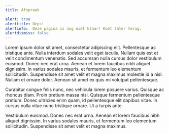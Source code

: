 ```yaml
---
title: Afspraak

alert: true
alerttitle: Oeps!
alertinfo:  Deze pagina is nog niet klaar! Komt later terug.
alertdismiss: false
---
```


Lorem ipsum dolor sit amet, consectetur adipiscing elit. Pellentesque ac tristique ante. Nulla interdum sodales velit eget iaculis. Nullam quis est et velit condimentum venenatis. Sed accumsan nulla cursus dolor vestibulum euismod. Donec nec erat urna. Aenean et lorem faucibus nibh aliquet dignissim. In varius sodales mauris, et fermentum leo elementum sollicitudin. Suspendisse sit amet velit et magna maximus molestie id a nisl. Nullam et ornare dolor. Aenean sit amet ex quis mi volutpat pellentesque.

Curabitur congue felis nunc, nec vehicula lorem posuere varius. Quisque ac rhoncus diam. Proin pretium massa nisl. Quisque fermentum pellentesque pretium. Donec ultricies enim quam, id pellentesque elit dapibus vitae. In cursus nulla vitae nunc tristique ornare. Ut a turpis ante.

Vestibulum euismod. Donec nec erat urna. Aenean et lorem faucibus nibh aliquet dignissim. In varius sodales mauris, et fermentum leo elementum sollicitudin. Suspendisse sit amet velit et magna maximus.
